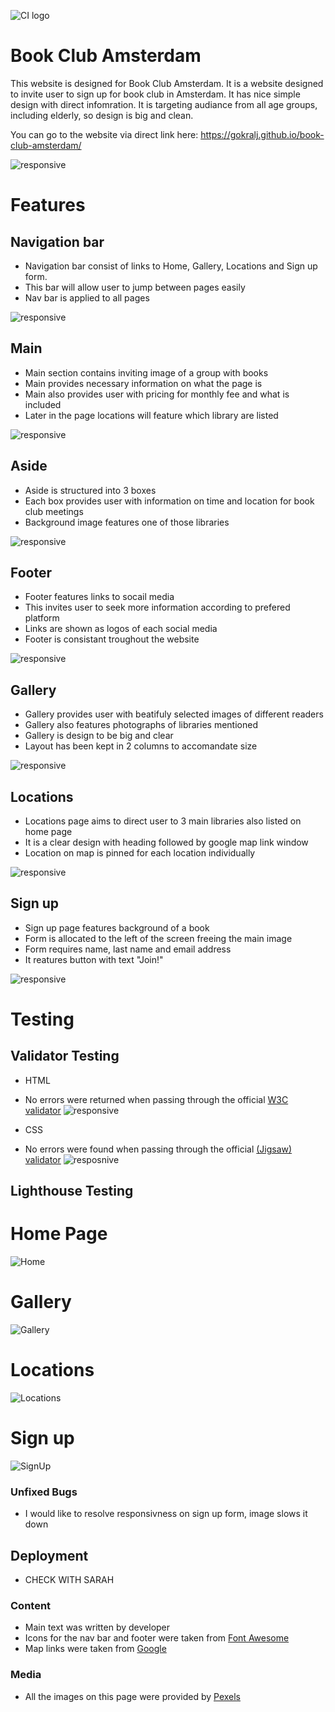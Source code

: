 ![CI logo](https://codeinstitute.s3.amazonaws.com/fullstack/ci_logo_small.png)

# Book Club Amsterdam

This website is designed for Book Club Amsterdam. It is a website designed to invite user to sign up for book club in Amsterdam. It has nice simple design with direct infomration. It is targeting audiance from all age groups, including elderly, so design is big and clean. 

You can go to the website via direct link here: https://gokralj.github.io/book-club-amsterdam/

![responsive](assets/images/read-me/ami-responsive.webp)

# Features

## Navigation bar 

 - Navigation bar consist of links to Home, Gallery, Locations and Sign up form.
 - This bar will allow user to jump between pages easily
 - Nav bar is applied to all pages 

 ![responsive](assets/images/read-me/nav-bar.PNG)

 ## Main

 - Main section contains inviting image of a group with books 
 - Main provides necessary information on what the page is 
 - Main also provides user with pricing for monthly fee and what is included 
 - Later in the page locations will feature which library are listed

 ![responsive](assets/images/read-me/main.PNG)

 ## Aside 

 - Aside is structured into 3 boxes
 - Each box provides user with information on time and location for book club meetings
 - Background image features one of those libraries 

 ![responsive](assets/images/read-me/aside.PNG)

 ## Footer 

- Footer features links to socail media
- This invites user to seek more information according to prefered platform
- Links are shown as logos of each social media 
- Footer is consistant troughout the website

![responsive](assets/images/read-me/footer.PNG)

## Gallery 

- Gallery provides user with beatifuly selected images of different readers 
- Gallery also features photographs of libraries mentioned
- Gallery is design to be big and clear 
- Layout has been kept in 2 columns to accomandate size

![responsive](assets/images/read-me/gallery.PNG)

## Locations 

- Locations page aims to direct user to 3 main libraries also listed on home page
- It is a clear design with heading followed by google map link window
- Location on map is pinned for each location individually 

![responsive](assets/images/read-me/locations.PNG)

## Sign up

- Sign up page features background of a book 
- Form is allocated to the left of the screen freeing the main image 
- Form requires name, last name and email address
- It reatures button with text "Join!"

![responsive](assets/images/read-me/signup.PNG)


# Testing 

## Validator Testing

- HTML
- No errors were returned when passing through the official [W3C validator](https://validator.w3.org/nu/?doc=https%3A%2F%2Fgokralj.github.io%2Fbook-club-amsterdam%2F)
![responsive](assets/images/read-me/html-validator.PNG)

- CSS
- No errors were found when passing through the official [(Jigsaw) validator](https://jigsaw.w3.org/css-validator/validator?uri=https%3A%2F%2Fgokralj.github.io%2Fbook-club-amsterdam%2F&profile=css3svg&usermedium=all&warning=1&vextwarning=&lang=en)
![resposnive](assets/images/read-me/css-validator.PNG)


## Lighthouse Testing

# Home Page
![Home](assets/images/read-me/lighthouse-home.PNG)
# Gallery 
![Gallery](assets/images/read-me/lighthouse-gallery.PNG)
# Locations 
![Locations](assets/images/read-me/lighthouse-locations.PNG)
# Sign up
![SignUp](assets/images/read-me/lighthouse-signup.PNG)

### Unfixed Bugs 

- I would like to resolve responsivness on sign up form, image slows it down


## Deployment 

- CHECK WITH SARAH 


### Content 

- Main text was written by developer
- Icons for the nav bar and footer were taken from [Font Awesome](https://fontawesome.com/)
- Map links were taken from [Google](https://google.com)

### Media 

- All the images on this page were provided by [Pexels](https://www.pexels.com/)